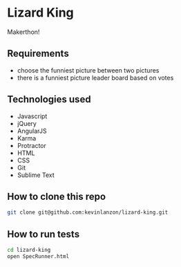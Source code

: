 Lizard King
==========

Makerthon!

Requirements
----
-  choose the funniest picture between two pictures
-  there is a funniest picture leader board based on votes

Technologies used
----
- Javascript
- jQuery
- AngularJS
- Karma
- Protractor
- HTML
- CSS
- Git
- Sublime Text

How to clone this repo
----
```sh
git clone git@github.com:kevinlanzon/lizard-king.git
```

How to run tests
----
```sh
cd lizard-king
open SpecRunner.html
```
